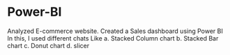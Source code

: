 # Power-BI
Analyzed E-commerce website.
Created a Sales dashboard using Power BI
In this, I used different chats Like
  a. Stacked Column chart
  b. Stacked Bar chart
  c. Donut chart
  d. slicer
  
